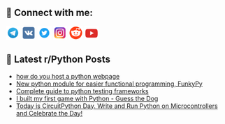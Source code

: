 ## 🔎 Connect with me:
[<img src="https://github.com/bullbesh/bullbesh/blob/main/images/Telegram.png" width="32" height="32" />](https://t.me/bullbesh)
[<img src="https://github.com/bullbesh/bullbesh/blob/main/images/VK.png" width="32" height="32" />](https://vk.com/bullbesh)
[<img src="https://github.com/bullbesh/bullbesh/blob/main/images/Twitter.png" width="32" height="32" />](https://twitter.com/bullbesh1)
[<img src="https://github.com/bullbesh/bullbesh/blob/main/images/Instagram.png" width="32" height="32" />](https://www.instagram.com/bullbesh)
[<img src="https://github.com/bullbesh/bullbesh/blob/main/images/Reddit.png" width="32" height="32" />](https://www.reddit.com/user/bullbesh)
[<img src="https://github.com/bullbesh/bullbesh/blob/main/images/YouTube.png" width="32" height="32" />](https://www.youtube.com/channel/UCtfjRs6uzgq5mfm8S06WTcg)

## 📕 Latest r/Python Posts
<!-- BLOG-POST-LIST:START -->
- [how do you host a python webpage](https://www.reddit.com/r/Python/comments/wsifnp/how_do_you_host_a_python_webpage/)
- [New python module for easier functional programming, FunkyPy](https://www.reddit.com/r/Python/comments/wsi9ao/new_python_module_for_easier_functional/)
- [Complete guide to python testing frameworks](https://www.reddit.com/r/Python/comments/wsi44w/complete_guide_to_python_testing_frameworks/)
- [I built my first game with Python - Guess the Dog](https://www.reddit.com/r/Python/comments/wshtiv/i_built_my_first_game_with_python_guess_the_dog/)
- [Today is CircuitPython Day. Write and Run Python on Microcontrollers and Celebrate the Day!](https://www.reddit.com/r/Python/comments/wshrle/today_is_circuitpython_day_write_and_run_python/)
<!-- BLOG-POST-LIST:END -->
